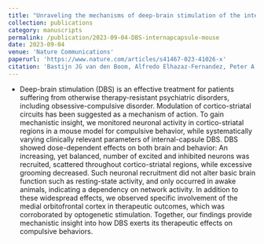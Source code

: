 ```yaml
---
title: "Unraveling the mechanisms of deep-brain stimulation of the internal capsule in a mouse model"
collection: publications
category: manuscripts
permalink: /publication/2023-09-04-DBS-internapcapsule-mouse
date: 2023-09-04
venue: 'Nature Communications'
paperurl: 'https://www.nature.com/articles/s41467-023-41026-x'
citation: 'Bastijn JG van den Boom, Alfredo Elhazaz-Fernandez, Peter A Rasmussen, Enny H van Beest, Aishwarya Parthasarathy, Damiaan Denys, Ingo Willuhn (2023). &quot;Unraveling the mechanisms of deep-brain stimulation of the internal capsule in a mouse model.&quot; <i>Nature communications</i>.'
---
```


- Deep-brain stimulation (DBS) is an effective treatment for patients suffering from otherwise therapy-resistant psychiatric disorders, including obsessive-compulsive disorder. Modulation of cortico-striatal circuits has been suggested as a mechanism of action. To gain mechanistic insight, we monitored neuronal activity in cortico-striatal regions in a mouse model for compulsive behavior, while systematically varying clinically relevant parameters of internal-capsule DBS. DBS showed dose-dependent effects on both brain and behavior: An increasing, yet balanced, number of excited and inhibited neurons was recruited, scattered throughout cortico-striatal regions, while excessive grooming decreased. Such neuronal recruitment did not alter basic brain function such as resting-state activity, and only occurred in awake animals, indicating a dependency on network activity. In addition to these widespread effects, we observed specific involvement of the medial orbitofrontal cortex in therapeutic outcomes, which was corroborated by optogenetic stimulation. Together, our findings provide mechanistic insight into how DBS exerts its therapeutic effects on compulsive behaviors.
